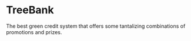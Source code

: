 # TreeBank
The best green credit system that offers some tantalizing combinations of promotions and prizes.
